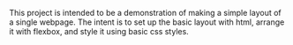 This project is intended to be a demonstration of making a simple layout of a single webpage. The intent is to set up the basic layout with html, arrange it with flexbox, and style it using basic css styles.